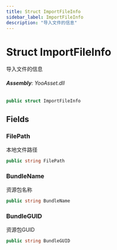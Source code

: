 ```yaml
---
title: Struct ImportFileInfo
sidebar_label: ImportFileInfo
description: "导入文件的信息"
---
```

# Struct ImportFileInfo
导入文件的信息

###### **Assembly**: YooAsset.dll

```csharp title="Declaration"
public struct ImportFileInfo
```
## Fields
### FilePath
本地文件路径

```csharp title="Declaration"
public string FilePath
```
### BundleName
资源包名称

```csharp title="Declaration"
public string BundleName
```
### BundleGUID
资源包GUID

```csharp title="Declaration"
public string BundleGUID
```
